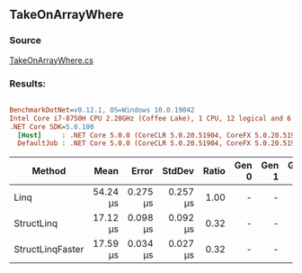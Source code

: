 ﻿## TakeOnArrayWhere

### Source
[TakeOnArrayWhere.cs](../../src/StructLinq.Benchmark/TakeOnArrayWhere.cs)

### Results:
``` ini

BenchmarkDotNet=v0.12.1, OS=Windows 10.0.19042
Intel Core i7-8750H CPU 2.20GHz (Coffee Lake), 1 CPU, 12 logical and 6 physical cores
.NET Core SDK=5.0.100
  [Host]     : .NET Core 5.0.0 (CoreCLR 5.0.20.51904, CoreFX 5.0.20.51904), X64 RyuJIT
  DefaultJob : .NET Core 5.0.0 (CoreCLR 5.0.20.51904, CoreFX 5.0.20.51904), X64 RyuJIT


```
|           Method |     Mean |    Error |   StdDev | Ratio | Gen 0 | Gen 1 | Gen 2 | Allocated |
|----------------- |---------:|---------:|---------:|------:|------:|------:|------:|----------:|
|             Linq | 54.24 μs | 0.275 μs | 0.257 μs |  1.00 |     - |     - |     - |     104 B |
|       StructLinq | 17.12 μs | 0.098 μs | 0.092 μs |  0.32 |     - |     - |     - |      64 B |
| StructLinqFaster | 17.59 μs | 0.034 μs | 0.027 μs |  0.32 |     - |     - |     - |         - |
